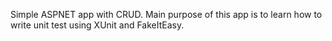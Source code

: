 Simple ASPNET app with CRUD. Main purpose of this app is to learn how to write unit test using XUnit and FakeItEasy.
